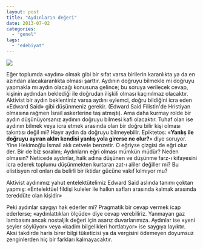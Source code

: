 ```yaml
---
layout: post
title: "Aydınların değeri"
date: 2013-07-02
categories: 
  - "genel"
tags: 
  - "edebiyat"
---
```


[![](/images/582134_218573914910480_404151736_n.jpg)](https://fbcdn-sphotos-e-a.akamaihd.net/hphotos-ak-ash3/p480x480/582134_218573914910480_404151736_n.jpg)

Eğer toplumda «aydın» olmak gibi bir sıfat varsa birilerin karanlıkta ya da en azından alacakaranlıkta olması şarttır. Aydının doğruyu bilmekle mi doğruyu yapmakla mı aydın olacağı konusuna gelince; bu soruya verilecek cevap, kişinin aydından beklediği ile doğrudan ilişkili olması kaçınılmaz olacaktır. Aktivist bir aydın beklentiniz varsa aydını eylemci, doğru bildiğini icra eden «Edward Said» gibi düşünmeniz gerekir. (Edward Said Filistin'de Hristiyan olmasına rağmen İsrail askerlerine taş atmıştı). Ama daha kurmay rolde bir aydın düşünüyorsanız aydının doğruyu bilmesi kafi olacaktır. Tuhaf olan ise aydının bilmek veya icra etmek arasında olan bir doğru bilir kişi olması takıntısı değil mi? Hayır aydın da doğruyu bilmeyebilir. Epiktetos: «**Yanlış ile doğruyu ayıran aklın kendisi yanlış yola girerse ne olur?**» diye soruyor. Yine Hekimoğlu İsmail aklı cetvele benzetir. O eğriyse çizgisi de eğri olur der. Bir de biz soralım; Aydınların eğri olması mümkün müdür? Neden olmasın? Neticede aydınlar, halk adına düşünen ve düşünme farz-ı kifayesini icra ederek toplumu düşünmekten kurtaran zat-ı aliler değiller mi? Bu elistisyen rol onları da belirli bir iktidar gücüne vakıf kılmıyor mu?

Aktivist aydınımız yahut entelektütelimiz Edward Said aslında tanımı çoktan yapmış: «Entelektüel fildişi kuleler ile halkın safları arasında kalmak arasında tereddüte olan kişidir» 

  

Peki aydınlar saygıyı hak ederler mi? Pragmatik bir cevap vermek icap ederlerse; «aydınlattıkları ölçüde» diye cevap verebiliriz. Yanmayan gaz lambasını ancak nostaljik değeri için asarız duvarlarımıza. Aydınlar ise «yeni şeyler söylüyor» veya «kadim bilgelikleri hortlatıyor» ise saygıya layıktır. Aksi takdirde haris birer bilgi tüketicisi ya da vergisini ödemeyen doyumsuz zenginlerden hiç bir farkları kalmayacaktır.
